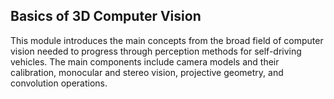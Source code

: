 Basics of 3D Computer Vision
---
This module introduces the main concepts from the broad field of computer vision needed to progress through perception methods for self-driving vehicles. The main components include camera models and their calibration, monocular and stereo vision, projective geometry, and convolution operations.
